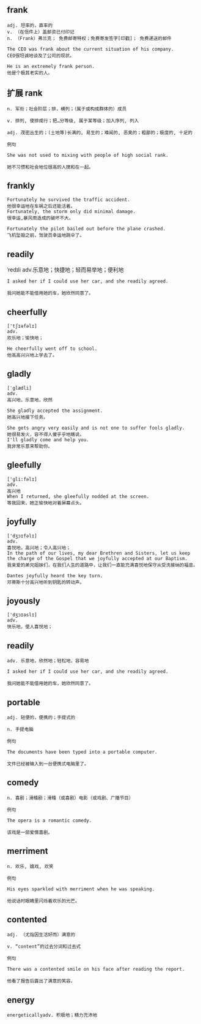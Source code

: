 ## frank
```
adj. 坦率的，直率的
v. （在信件上）盖邮资已付印记
n. （Frank）弗兰克； 免费邮寄特权；免费寄发签字[印戳]； 免费递送的邮件

The CEO was frank about the current situation of his company.
CEO很坦诚地谈及了公司的现状。

He is an extremely frank person.
他是个极其老实的人。
```
## 扩展  rank
```
n. 军衔；社会阶层；排，横列；（属于或构成群体的）成员

v. 排列, 使排成行；把…分等级, 属于某等级；加入序列, 列入

adj. 茂密丛生的；(土地等)长满的, 易生的；难闻的, 恶臭的；粗鄙的；极度的, 十足的

例句

She was not used to mixing with people of high social rank.

她不习惯和社会地位很高的人搅和在一起。
```


## frankly
```
Fortunately he survived the traffic accident.
他很幸运地在车祸之后还能活着。
Fortunately, the storm only did minimal damage.
很幸运,暴风雨造成的破坏不大。

Fortunately the pilot bailed out before the plane crashed.
飞机坠毁之前，驾驶员幸运地跳伞了。
```

## readily
ˈredɪli
adv.乐意地；快捷地；轻而易举地；便利地
```
I asked her if I could use her car, and she readily agreed.

我问她能不能借用她的车，她欣然同意了。
```

## cheerfully
```
['tʃɪəfəlɪ]
adv.
欢乐地；愉快地；

He cheerfully went off to school.
他高高兴兴地上学去了。
```

## gladly
```
[ˈglædli]
adv.
高兴地，乐意地，欣然

She gladly accepted the assignment.
她高兴地接下任务。

She gets angry very easily and is not one to suffer fools gladly.
她很易发火，容不得人傻乎乎地瞎说。
I'll gladly come and help you.
我非常乐意来帮助你。
```

## gleefully
```
['ɡli:fəlɪ]
adv.
高兴地
When I returned, she gleefully nodded at the screen.
等我回来，她正愉快地对着屏幕点头。
```

## joyfully
```
['dʒɔɪfəlɪ]
adv.
喜悦地，高兴地；令人高兴地；
In the path of our lives, my dear Brethren and Sisters, let us keep the charge of the Gospel that we joyfully accepted at our Baptism.
我亲爱的弟兄姐妹们，在我们人生的道路中，让我们一直能充满喜悦地保守从受洗接纳的福音。

Dantes joyfully heard the key turn.
邓蒂斯十分高兴地听到钥匙的转动声。
```

## joyously
```
['dʒɔɪəslɪ]
adv.
快乐地，使人喜悦地；
```
## readily
```
adv. 乐意地，欣然地；轻松地，容易地

I asked her if I could use her car, and she readily agreed.

我问她能不能借用她的车，她欣然同意了。
```
## portable
```
adj. 轻便的，便携的；手提式的

n. 手提电脑

例句

The documents have been typed into a portable computer.

文件已经被输入到一台便携式电脑里了。
```
## comedy
```
n. 喜剧；滑稽剧；滑稽（或喜剧）电影（或戏剧、广播节目）

例句

The opera is a romantic comedy.

该戏是一部爱情喜剧。
```
## merriment
```
n. 欢乐, 嬉戏, 欢笑

例句

His eyes sparkled with merriment when he was speaking.

他说话时眼睛里闪烁着欢乐的光芒。
```
## contented
```
adj. （尤指因生活好而）满意的

v. “content”的过去分词和过去式

例句

There was a contented smile on his face after reading the report.

他看了报告后露出了满意的笑容。
```
## energy     
```
energeticallyadv. 积极地；精力充沛地
```